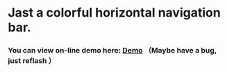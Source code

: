 # Jast a colorful horizontal navigation bar.
### You can view on-line demo here: [Demo](https://emiyaaaaa.github.io/a-colorful-horizontal-navigation-bar/demo.html) （Maybe have a bug, just reflash ）

